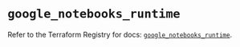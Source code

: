 # `google_notebooks_runtime`

Refer to the Terraform Registry for docs: [`google_notebooks_runtime`](https://registry.terraform.io/providers/hashicorp/google-beta/6.37.0/docs/resources/google_notebooks_runtime).

